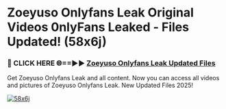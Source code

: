 # Zoeyuso Onlyfans Leak Original Videos 0nlyFans Leaked - Files Updated! (58x6j)

<h3>🔴 CLICK HERE 🌐==►► <a href="https://tinyurl.com/2wckxsce" rel="nofollow">Zoeyuso Onlyfans Leak Updated Files</a></h3>

Get Zoeyuso Onlyfans Leak and all content. Now you can access all videos and pictures of Zoeyuso Onlyfans Leak. New Updated Files 2025!

[![58x6j](https://i.imgur.com/AFduVYN.gif)](https://tinyurl.com/2wckxsce)
